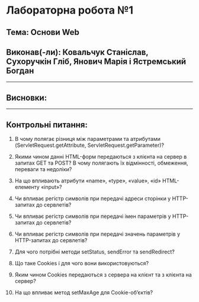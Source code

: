 # Лабораторна робота №1
## Тема: Основи Web
## Виконав(-ли): Ковальчук Станіслав, Сухоручкін Гліб, Янович Марія і Ястремський Богдан
---
## Висновки:
---
## Контрольні питання:
1. В чому полягає різниця між параметрами та атрибутами (ServletRequest.getAttribute, ServletRequest.getParameter)?

2. Якими чином данні HTML-форм передаються з клієнта на сервер в запитах GET та POST? В чому полягають їх відмінності, обмеження, переваги та недоліки?

3. На що впливають атрибути «name», «type», «value», «id» HTML-елементу «input»?

4. Чи впливає регістр символів при передачі адреси сторінки у HTTP-запитах до сервлетів?

5. Чи впливає регістр символів при передачі імен параметрів у HTTP-запитах до сервлетів?

6. Чи впливає регістр символів при передачі значень параметрів у HTTP-запитах до сервлетів?

7. Для чого потрібні методи setStatus, sendError та sendRedirect?

8. Що таке Cookies і для чого вони використовуються?

9. Яким чином Cookies передаються з сервера на клієнт та з клієнта на сервер?

10. На що впливає метод setMaxAge для Cookie-об’єктів?
